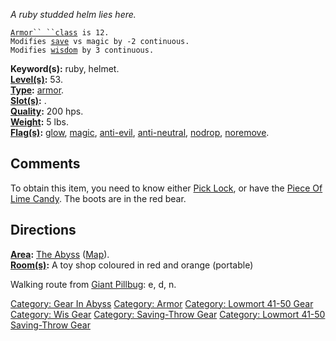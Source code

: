*A ruby studded helm lies here.*

[`Armor`` ``class`](Armor_Values.md "wikilink")` is 12.`  
`Modifies `[`save`](Saving_Throw.md "wikilink")` vs magic by -2 continuous.`  
`Modifies `[`wisdom`](Wisdom.md "wikilink")` by 3 continuous.`

**Keyword(s):** ruby, helmet.  
**[Level(s)](Object_Level.md "wikilink"):** 53.  
**[Type](:Category:_Object_Types.md "wikilink"):**
[armor](:Category:_Armor.md "wikilink").  
**[Slot(s)](Object_Slots.md "wikilink"):** <worn on head>.  
**[Quality](Object_Quality.md "wikilink"):** 200 hps.  
**[Weight](Object_Weight.md "wikilink"):** 5 lbs.  
**[Flag(s)](:Category:_Object_Flags.md "wikilink"):**
[glow](Glow_Flag.md "wikilink"), [magic](Magic_Flag.md "wikilink"),
[anti-evil](Anti-Evil_Flag.md "wikilink"),
[anti-neutral](Anti-Neutral_Flag.md "wikilink"),
[nodrop](NoDrop_Flag.md "wikilink"),
[noremove](NoRemove_Flag.md "wikilink").  

## Comments

To obtain this item, you need to know either [Pick
Lock](Pick_Lock "wikilink"), or have the [Piece Of Lime
Candy](Piece_Of_Lime_Candy "wikilink"). The boots are in the red bear.

## Directions

**[Area](:Category:_Areas.md "wikilink"):** [The
Abyss](:Category:_Abyss.md "wikilink")
([Map](Abyss_Map.md "wikilink")).  
**[Room(s)](:Category:_Rooms.md "wikilink"):** A toy shop coloured in
red and orange (portable)

Walking route from [Giant Pillbug](Giant_Pillbug "wikilink"): e, d, n.

[Category: Gear In Abyss](Category:_Gear_In_Abyss "wikilink") [Category:
Armor](Category:_Armor "wikilink") [Category: Lowmort 41-50
Gear](Category:_Lowmort_41-50_Gear "wikilink") [Category: Wis
Gear](Category:_Wis_Gear "wikilink") [Category: Saving-Throw
Gear](Category:_Saving-Throw_Gear "wikilink") [Category: Lowmort 41-50
Saving-Throw Gear](Category:_Lowmort_41-50_Saving-Throw_Gear "wikilink")

